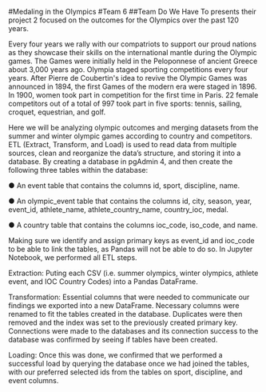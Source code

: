 #Medaling in the Olympics
#Team 6
##Team Do We Have To presents their project 2 focused on the outcomes for the Olympics over the past 120 years.

Every four years we rally with our compatriots to support our proud nations as they showcase their skills on the international mantle during the Olympic games. The Games were initially held in the Peloponnese of ancient Greece about 3,000 years ago. Olympia staged sporting competitions every four years. After Pierre de Coubertin's idea to revive the Olympic Games was announced in 1894, the first Games of the modern era were staged in 1896. In 1900, women took part in competition for the first time in Paris. 22 female competitors out of a total of 997 took part in five sports: tennis, sailing, croquet, equestrian, and golf.

Here we will be analyzing olympic outcomes and merging datasets from the summer and winter olympic games according to country and competitors. ETL (Extract, Transform, and Load) is used to read data from multiple sources, clean and reorganize the data’s structure, and storing it into a database. By creating a database in pgAdmin 4, and then create the following three tables within the database:

● An event table that contains the columns id, sport, discipline, name. 

● An olympic_event table that contains the columns id, city, season, year, event_id, athlete_name, athlete_country_name, country_ioc, medal.

● A country table that contains the columns ioc_code, iso_code, and name.

Making sure we identify and assign primary keys as event_id and ioc_code to be able to link the tables, as Pandas will not be able to do so. In Jupyter Notebook, we performed all ETL steps.

Extraction: Puting each CSV (i.e. summer olympics, winter olympics, athlete event, and IOC Country Codes) into a Pandas DataFrame.

Transformation: Essential columns that were needed to communicate our findings we exported into a new DataFrame. Necessary columns were renamed to fit the tables created in the database. Duplicates were then removed and the index was set to the previously created primary key. Connections were made to the databases and its connection success to the database was confirmed by seeing if tables have been created.

Loading: Once this was done, we confirmed that we performed a successful load by querying the database once we had joined the tables, with our preferred selected ids from the tables on sport, discipline, and event columns.
